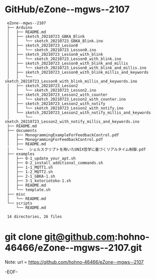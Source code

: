 # GitHub/eZone--mgws--2107

     eZone--mgws--2107
     ├── Arduino
     │   ├── README.md
     │   ├── sketch_20210723_GBKA_Blink
     │   │   └── sketch_20210723_GBKA_Blink.ino
     │   ├── sketch_20210723_Lesson0
     │   │   └── sketch_20210723_Lesson0.ino
     │   ├── sketch_20210723_Lesson0_with_blink
     │   │   └── sketch_20210723_Lesson0_with_blink.ino
     │   ├── sketch_20210723_Lesson0_with_blink_and_millis
     │   │   └── sketch_20210723_Lesson0_with_blink_and_millis.ino
     │   ├── sketch_20210723_Lesson0_with_blink_millis_and_keywords
     │   │   └── sketch_20210723_Lesson0_with_blink_millis_and_keywords.ino
     │   ├── sketch_20210723_Lesson2
     │   │   └── sketch_20210723_Lesson2.ino
     │   ├── sketch_20210723_Lesson2_with_counter
     │   │   └── sketch_20210723_Lesson2_with_counter.ino
     │   ├── sketch_20210723_Lesson2_with_notify
     │   │   └── sketch_20210723_Lesson2_with_notify.ino
     │   └── sketch_20210723_Lesson2_with_notify_millis_and_keywords
     │       └── sketch_20210723_Lesson2_with_notify_millis_and_keywords.ino
     ├── README.md
     ├── documents
     │   ├── MonogrammingExampleForFeedbackControl.pdf
     │   ├── MonogrammingForFeedbackControl.pdf
     │   ├── README.md
     │   └── 　シェルスクリプトを用いたUNIX哲学に基づくリアルタイム制御.pdf
     ├── examples
     │   ├── 0-1_update_your_apt.sh
     │   ├── 0-2_install_additional_commands.sh
     │   ├── 1-1_MQTT1.sh
     │   ├── 1-2_MQTT2.sh
     │   ├── 2-1_GBKA-1.sh
     │   ├── 3-1_kotoriotoko-1.sh
     │   ├── README.md
     │   └── template.sh
     ├── misc
     │   └── README.md
     └── scripts
         └── README.md
     
     14 directories, 26 files

# git clone git@github.com:hohno-46466/eZone--mgws--2107.git    


Note: 	url = https://github.com/hohno-46466/eZone--mgws--2107

-EOF-
